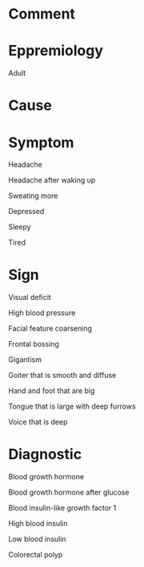 # Comment

# Eppremiology

Adult

# Cause

# Symptom

Headache

Headache after waking up

Sweating more

Depressed

Sleepy

Tired

# Sign

Visual deficit

High blood pressure

Facial feature coarsening

Frontal bossing

Gigantism

Goiter that is smooth and diffuse

Hand and foot that are big

Tongue that is large with deep furrows

Voice that is deep

# Diagnostic

Blood growth hormone

Blood growth hormone after glucose

Blood insulin-like growth factor 1

High blood insulin

Low blood insulin

Colorectal polyp
